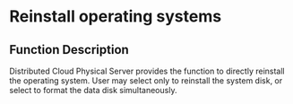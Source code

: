 # Reinstall operating systems

## Function Description

Distributed Cloud Physical Server provides the function to directly reinstall the operating system. User may select only to reinstall the system disk, or select to format the data disk simultaneously.
